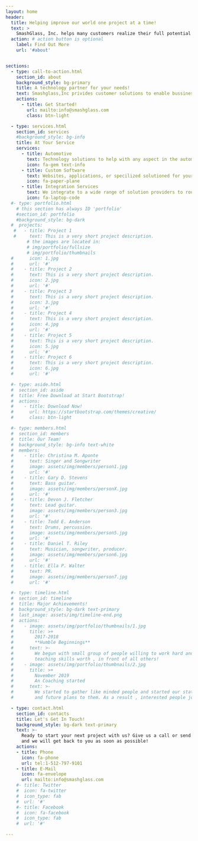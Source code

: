 ```yaml
---
layout: home
header:
  title: Helping improve our world one project at a time!
  text: >
    SmashGlass, Inc. helps many customers realize their full potential by investing with them to reach their goals.  
  action: # action button is optional
    label: Find Out More
    url: '#about'


sections:
  - type: call-to-action.html
    section_id: about
    background_style: bg-primary
    title: A technology partner for your needs!
    text: Smashglass,Inc privides customer solutions to enable bussineses to compete.  Our Automotive services range from Service Dealer, Estimation, Part Ordering, eCommerce, and AI.  Intregration Serrvices extend best-in-class providers to round out any offering.
    actions:
      - title: Get Started!
        url: mailto:info@smashglass.com
        class: btn-light

  - type: services.html
    section_id: services
    #background_style: bg-info
    title: At Your Service
    services:
      - title: Automotive
        text: Technology solutions to help with any aspect in the automotive aftermarket.
        icon: fa-gem text-info
      - title: Custom Software
        text: Websites, applications, or specilized solutioned for your niche project
        icon: fa-paper-plane
      - title: Integration Services
        text: We integrate to a wide range of solution providers to round out any project
        icon: fa-laptop-code
  #- type: portfolio.html
    # this section has always ID 'portfolio'
    #section_id: portfolio
    #background_style: bg-dark
  #  projects:
   #   - title: Project 1
   #     text: This is a very short project description.
        # the images are located in:
        # img/portfolio/fullsize
        # img/portfolio/thumbnails
  #      icon: 1.jpg
  #      url: '#'
  #    - title: Project 2
  #      text: This is a very short project description.
  #      icon: 2.jpg
  #      url: '#'
  #    - title: Project 3
  #      text: This is a very short project description.
  #      icon: 3.jpg
  #      url: '#'
  #    - title: Project 4
  #      text: This is a very short project description.
  #      icon: 4.jpg
  #      url: '#'
  #    - title: Project 5
  #      text: This is a very short project description.
  #      icon: 5.jpg
  #      url: '#'
  #    - title: Project 6
  #      text: This is a very short project description.
  #      icon: 6.jpg
  #      url: '#'

  #- type: aside.html
  #  section_id: aside
  #  title: Free Download at Start Bootstrap!
  #  actions:
  #    - title: Download Now!
  #      url: https://startbootstrap.com/themes/creative/
  #      class: btn-light

  #- type: members.html
  #  section_id: members
  #  title: Our Team!
  #  background_style: bg-info text-white
  #  members:
  #    - title: Christina M. Aponte
  #      text: Singer and Songwriter
  #      image: assets/img/members/person1.jpg
  #      url: '#'
  #    - title: Gary D. Stevens
  #      text: Bass guitar.
  #      image: assets/img/members/personX.jpg
  #      url: '#'
  #    - title: Devon J. Fletcher
  #      text: Lead guitar.
  #      image: assets/img/members/person3.jpg
  #      url: '#'
  #    - title: Todd E. Anderson
  #      text: Drums, percussion.
  #      image: assets/img/members/person5.jpg
  #      url: '#'
  #    - title: Daniel T. Riley
  #      text: Musician, songwriter, producer.
  #      image: assets/img/members/person6.jpg
  #      url: '#'
  #    - title: Ella P. Walter
  #      text: PR.
  #      image: assets/img/members/person7.jpg
  #      url: '#'

  #- type: timeline.html
  #  section_id: timeline
  #  title: Major Achievements!
  #  background_style: bg-dark text-primary
  #  last_image: assets/img/timeline-end.png
  #  actions:
  #    - image: assets/img/portfolio/thumbnails/1.jpg
  #      title: >+
  #        2017-2018
  #        **Humble Beginnings**
  #      text: >-
  #        We begun with small group of people willing to work hard and make our
  #        teaching skills worth , in front of all others!
  #    - image: assets/img/portfolio/thumbnails/2.jpg
  #      title: >+
  #        November 2019
  #        An Coaching started
  #      text: >-
  #        We started to gather like minded people and started our stategies
  #        and future plans to them. As a result , interested people joined us!

  - type: contact.html
    section_id: contacts
    title: Let's Get In Touch!
    background_style: bg-dark text-primary
    text: >-
      Ready to start your next project with us? Give us a call or send us an email
      and we will get back to you as soon as possible!
    actions:
    - title: Phone
      icon: fa-phone
      url: tel:1-512-797-9101
    - title: E-Mail
      icon: fa-envelope
      url: mailto:info@smashglass.com
    #- title: Twitter
    #  icon: fa-twitter
    #  icon_type: fab
    #  url: '#'
    #- title: Facebook
    #  icon: fa-facebook
    #  icon_type: fab
    #  url: '#'

---
```

